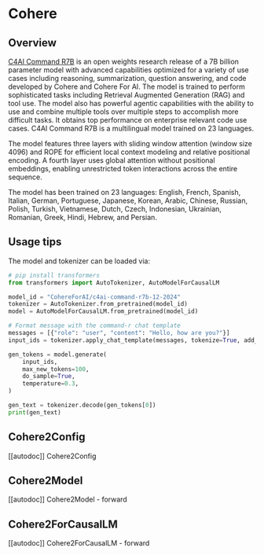 # Cohere

## Overview
[C4AI Command R7B](https://cohere.com/blog/command-r7b) is an open weights research release of a 7B billion parameter model with advanced capabilities optimized for a variety of use cases including reasoning, summarization, question answering, and code developed by Cohere and Cohere For AI. The model is trained to perform sophisticated tasks including Retrieval Augmented Generation (RAG) and tool use. The model also has powerful agentic capabilities with the ability to use and combine multiple tools over multiple steps to accomplish more difficult tasks. It obtains top performance on enterprise relevant code use cases. C4AI Command R7B is a multilingual model trained on 23 languages.

The model features three layers with sliding window attention (window size 4096) and ROPE for efficient local context modeling and relative positional encoding. A fourth layer uses global attention without positional embeddings, enabling unrestricted token interactions across the entire sequence.

The model has been trained on 23 languages: English, French, Spanish, Italian, German, Portuguese, Japanese, Korean, Arabic, Chinese, Russian, Polish, Turkish, Vietnamese, Dutch, Czech, Indonesian, Ukrainian, Romanian, Greek, Hindi, Hebrew, and Persian.

## Usage tips
The model and tokenizer can be loaded via:

```python
# pip install transformers
from transformers import AutoTokenizer, AutoModelForCausalLM

model_id = "CohereForAI/c4ai-command-r7b-12-2024"
tokenizer = AutoTokenizer.from_pretrained(model_id)
model = AutoModelForCausalLM.from_pretrained(model_id)

# Format message with the command-r chat template
messages = [{"role": "user", "content": "Hello, how are you?"}]
input_ids = tokenizer.apply_chat_template(messages, tokenize=True, add_generation_prompt=True, return_tensors="pt")

gen_tokens = model.generate(
    input_ids,
    max_new_tokens=100,
    do_sample=True,
    temperature=0.3,
)

gen_text = tokenizer.decode(gen_tokens[0])
print(gen_text)
```

## Cohere2Config

[[autodoc]] Cohere2Config

## Cohere2Model

[[autodoc]] Cohere2Model
    - forward


## Cohere2ForCausalLM

[[autodoc]] Cohere2ForCausalLM
    - forward


